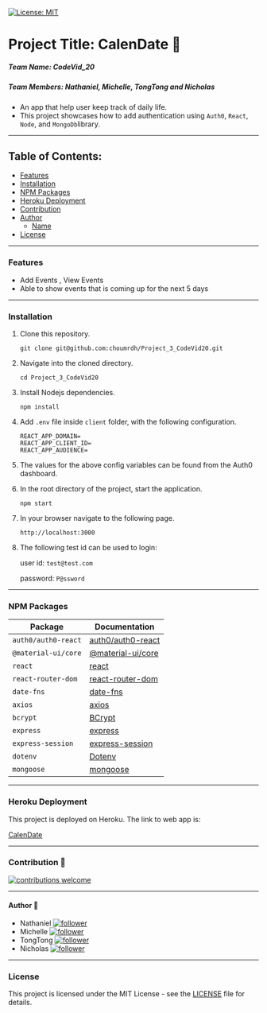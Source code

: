 [![License: MIT](https://img.shields.io/badge/License-MIT-yellow.svg)](license)

# Project Title: CalenDate :raised_hands:

##### Team Name: CodeVid_20

##### Team Members: Nathaniel, Michelle, TongTong and Nicholas

- An app that help user keep track of daily life.
- This project showcases how to add authentication using `Auth0`, `React`, `Node`, and `MongoDb`library.

---

## Table of Contents:

- [Features](#features)
- [Installation](#installation-floppy_disk)
- [NPM Packages](#npm-packages)
- [Heroku Deployment](#heroku-deployment)
- [Contribution](#contribution-handshake)
- [Author](#author-bust_in_silhouette)
  - [Name](#author-bust_in_silhouette)
- [License](#license-trophy)

---

### Features

- Add Events , View Events
- Able to show events that is coming up for the next 5 days

---

### Installation

1. Clone this repository.
   ```
   git clone git@github.com:choumrdh/Project_3_CodeVid20.git
   ```
1. Navigate into the cloned directory.
   ```
   cd Project_3_CodeVid20
   ```
1. Install Nodejs dependencies.
   ```
   npm install
   ```
1. Add `.env` file inside `client` folder, with the following configuration.
   ```
   REACT_APP_DOMAIN=
   REACT_APP_CLIENT_ID=
   REACT_APP_AUDIENCE=
   ```
1. The values for the above config variables can be found from the Auth0 dashboard.

1. In the root directory of the project, start the application.
   ```
   npm start
   ```
1. In your browser navigate to the following page.
   ```
   http://localhost:3000
   ```
1. The following test id can be used to login:

   user id: `test@test.com`

   password: `P@ssword`

---

### NPM Packages

| Package             | Documentation                                                         |
| ------------------- | --------------------------------------------------------------------- |
| `auth0/auth0-react` | [auth0/auth0-react](https://www.npmjs.com/package/@auth0/auth0-react) |
| `@material-ui/core` | [@material-ui/core](https://www.npmjs.com/package/@material-ui/core)  |
| `react`             | [react](https://www.npmjs.com/package/react)                          |
| `react-router-dom`  | [react-router-dom](https://www.npmjs.com/package/react-router-dom)    |
| `date-fns`          | [date-fns](https://www.npmjs.com/package/date-fns)                    |
| `axios`             | [axios](https://www.npmjs.com/package/axios)                          |
| `bcrypt`            | [BCrypt](https://www.npmjs.com/package/bcrypt)                        |
| `express`           | [express](https://www.npmjs.com/package/express)                      |
| `express-session`   | [express-session](https://www.npmjs.com/package/express-session)      |
| `dotenv`            | [Dotenv](https://www.npmjs.com/package/dotenv)                        |
| `mongoose`          | [mongoose](https://www.npmjs.com/package/mongoose)                    |

---

### Heroku Deployment

This project is deployed on Heroku. The link to web app is:

[CalenDate](https://calendate.herokuapp.com/)

---

### Contribution :handshake:

[![contributions welcome](https://img.shields.io/badge/contributions-welcome-brightgreen.svg?style=flat)](https://github.com/choumrdh//issues)

---
#### Author :bust_in_silhouette:
- Nathaniel [![follower](https://img.shields.io/github/followers/nddarnell?label=follower&style=social)](https://github.com/nddarnell?tab=followers) 
- Michelle [![follower](https://img.shields.io/github/followers/choumrdh?label=follower&style=social)](https://github.com/choumrdh?tab=followers) 
- TongTong [![follower](https://img.shields.io/github/followers/tongtongding?label=follower&style=social)](https://github.com/tongtongding?tab=followers)
- Nicholas [![follower](https://img.shields.io/github/followers/Nmosch?label=follower&style=social)](https://github.com/Nmosch?tab=followers)

---

### License

This project is licensed under the MIT License - see the [LICENSE](LICENSE) file for details.
